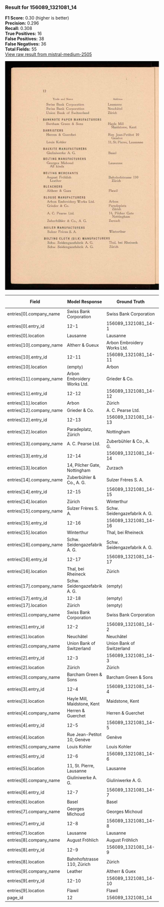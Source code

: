 ### Result for 156089_1321081_14
**F1 Score:** 0.30 (higher is better)<br>**Precision:** 0.296<br>**Recall:** 0.308<br>**True Positives:** 16<br>**False Positives:** 38<br>**False Negatives:** 36<br>**Total Fields:** 55<br>[View raw result from mistral-medium-2505](https://github.com/RISE-UNIBAS/humanities_data_benchmark/blob/main/results/2025-10-28/T0385/request_T0385_156089_1321081_14.json)

<img src="https://github.com/RISE-UNIBAS/humanities_data_benchmark/blob/main/benchmarks/company_lists/images/156089_1321081_14.jpg?raw=true" alt="156089_1321081_14" width="600px">

| Field | Model Response | Ground Truth | Fuzzy Score | Match |
|-------|----------------|--------------|-------------|-------|
| entries[0].company_name | Swiss Bank Corporation | Swiss Bank Corporation | 1.000 | ✅ |
| entries[0].entry_id | 12-1 | 156089_1321081_14-1 | 0.348 | ❌ |
| entries[0].location | Lausanne | Lausanne | 1.000 | ✅ |
| entries[10].company_name | Altherr & Gueux | Arbon Embroidery Works Ltd. | 0.238 | ❌ |
| entries[10].entry_id | 12-11 | 156089_1321081_14-11 | 0.400 | ❌ |
| entries[10].location | (empty) | Arbon | 0.000 | ❌ |
| entries[11].company_name | Arbon Embroidery Works Ltd. | Grieder & Co. | 0.400 | ❌ |
| entries[11].entry_id | 12-12 | 156089_1321081_14-12 | 0.400 | ❌ |
| entries[11].location | Arbon | Zürich | 0.182 | ❌ |
| entries[12].company_name | Grieder & Co. | A. C. Pearse Ltd. | 0.267 | ❌ |
| entries[12].entry_id | 12-13 | 156089_1321081_14-13 | 0.400 | ❌ |
| entries[12].location | Paradeplatz, Zürich | Nottingham | 0.207 | ❌ |
| entries[13].company_name | A. C. Pearse Ltd. | Zuberbühler & Co., A. G. | 0.293 | ❌ |
| entries[13].entry_id | 12-14 | 156089_1321081_14-14 | 0.400 | ❌ |
| entries[13].location | 14, Pilcher Gate, Nottingham | Zurzach | 0.171 | ❌ |
| entries[14].company_name | Zuberbühler & Co., A. G. | Sulzer Frères S. A. | 0.465 | ❌ |
| entries[14].entry_id | 12-15 | 156089_1321081_14-15 | 0.400 | ❌ |
| entries[14].location | Zürich | Winterthur | 0.250 | ❌ |
| entries[15].company_name | Sulzer Frères S. A. | Schw. Seidengazefabrik A. G. | 0.340 | ❌ |
| entries[15].entry_id | 12-16 | 156089_1321081_14-16 | 0.400 | ❌ |
| entries[15].location | Winterthur | Thal, bei Rheineck | 0.214 | ❌ |
| entries[16].company_name | Schw. Seidengazefabrik A. G. | Schw. Seidengazefabrik A. G. | 1.000 | ✅ |
| entries[16].entry_id | 12-17 | 156089_1321081_14-17 | 0.400 | ❌ |
| entries[16].location | Thal, bei Rheineck | Zürich | 0.167 | ❌ |
| entries[17].company_name | Schw. Seidengazefabrik A. G. | (empty) | 0.000 | ❌ |
| entries[17].entry_id | 12-18 | (empty) | 0.000 | ❌ |
| entries[17].location | Zürich | (empty) | 0.000 | ❌ |
| entries[1].company_name | Swiss Bank Corporation | Swiss Bank Corporation | 1.000 | ✅ |
| entries[1].entry_id | 12-2 | 156089_1321081_14-2 | 0.348 | ❌ |
| entries[1].location | Neuchâtel | Neuchâtel | 1.000 | ✅ |
| entries[2].company_name | Union Bank of Switzerland | Union Bank of Switzerland | 1.000 | ✅ |
| entries[2].entry_id | 12-3 | 156089_1321081_14-3 | 0.348 | ❌ |
| entries[2].location | Zürich | Zürich | 1.000 | ✅ |
| entries[3].company_name | Barcham Green & Sons | Barcham Green & Sons | 1.000 | ✅ |
| entries[3].entry_id | 12-4 | 156089_1321081_14-4 | 0.348 | ❌ |
| entries[3].location | Hayle Mill, Maidstone, Kent | Maidstone, Kent | 0.714 | ❌ |
| entries[4].company_name | Herren & Guerchet | Herren & Guerchet | 1.000 | ✅ |
| entries[4].entry_id | 12-5 | 156089_1321081_14-5 | 0.348 | ❌ |
| entries[4].location | Rue Jean-Petitot 10, Genève | Genève | 0.364 | ❌ |
| entries[5].company_name | Louis Kohler | Louis Kohler | 1.000 | ✅ |
| entries[5].entry_id | 12-6 | 156089_1321081_14-6 | 0.348 | ❌ |
| entries[5].location | 11, St. Pierre, Lausanne | Lausanne | 0.500 | ❌ |
| entries[6].company_name | Giuliniwerke A. G. | Giuliniwerke A. G. | 1.000 | ✅ |
| entries[6].entry_id | 12-7 | 156089_1321081_14-7 | 0.348 | ❌ |
| entries[6].location | Basel | Basel | 1.000 | ✅ |
| entries[7].company_name | Georges Michoud | Georges Michoud | 1.000 | ✅ |
| entries[7].entry_id | 12-8 | 156089_1321081_14-8 | 0.348 | ❌ |
| entries[7].location | Lausanne | Lausanne | 1.000 | ✅ |
| entries[8].company_name | August Fröhlich | August Fröhlich | 1.000 | ✅ |
| entries[8].entry_id | 12-9 | 156089_1321081_14-9 | 0.348 | ❌ |
| entries[8].location | Bahnhofstrasse 110, Zürich | Zürich | 0.375 | ❌ |
| entries[9].company_name | Leather | Altherr & Guex | 0.381 | ❌ |
| entries[9].entry_id | 12-10 | 156089_1321081_14-10 | 0.400 | ❌ |
| entries[9].location | Flawil | Flawil | 1.000 | ✅ |
| page_id | 12 | 156089_1321081_14 | 0.211 | ❌ |
